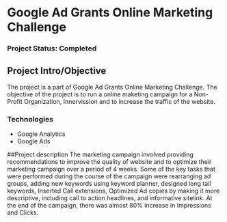 # Google Ad Grants Online Marketing Challenge


### Project Status: Completed

## Project Intro/Objective
The project is a part of Google Ad Grants Online Marketing Challenge. The objective of the project is to run a online maketing campaign for a Non-Profit Organization,
Innervission and to increase the traffic of the website.

### Technologies
* Google Analytics
* Google Ads

##Project description
The marketing campaign involved providing recommendations to improve the quality of website and to optimize their marketing campaign over a period of 4 weeks. Some of the key tasks that were performed during the course of the campaign were rearranging ad groups, adding new keywords using keyword planner, designed long tail keywords, Inserted Call extensions, Optimized Ad copies by making it more descriptive, including call to action headlines, and informative sitelink. At the end of the campaign, there was almost 80% increase in Impressions and Clicks. 

